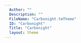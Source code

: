 ```yaml
---
  Author: ""
  Description: ""
  FileName: "Carbonight.tmTheme"
  ID: "Carbonight"
  Title: "Carbonight"
  layout: theme
---
```

  